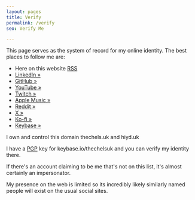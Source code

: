 ```yaml
---
layout: pages
title: Verify
permalink: /verify
seo: Verify Me

---
```


This page serves as the system of record for my online identity. The best places to follow me are:

- Here on this website [RSS](/feed)
- [LinkedIn &raquo;](https://www.linkedin.com/in/mat-benfield/)
- [GitHub &raquo;](https://github.com/Mat-0/)
- [YouTube &raquo;](https://www.youtube.com/@thechelsuk)
- [Twitch &raquo;](https://www.twitch.tv/thechelsuk)
- [Apple Music &raquo;](https://music.apple.com/profile/thechelsuk)
- [Reddit &raquo;](https://www.reddit.com/user/thechelsuk)
- [X &raquo;](https://x.com/thechelsuk)
- [Ko-fi &raquo;](https://ko-fi.com/thechelsuk)
- [Keybase &raquo;](https://keybase.io/thechelsuk)

I own and control this domain thechels.uk and hiyd.uk

I have a [PGP](/pgp) key for keybase.io/thechelsuk and you can verify my identity there.

If there's an account claiming to be me that's not on this list, it's almost certainly an impersonator.

My presence on the web is limited so its incredibly likely similarly named people will exist on the usual social sites.
